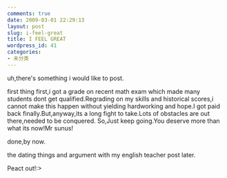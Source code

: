 ```yaml
---
comments: true
date: 2009-03-01 22:29:13
layout: post
slug: i-feel-great
title: I FEEL GREAT
wordpress_id: 41
categories:
- 未分类
---
```


﻿uh,there's something i would like to post.  

first thing first,i got a grade on recent math exam which made many students dont get qualified.Regrading on my skills and historical scores,i cannot make this happen without yielding hardworking and hope.I got paid back finally.But,anyway,its a long fight to take.Lots of obstacles are out there,needed to be conquered. So,Just keep going.You deserve more than what its now!Mr sunus! 

done,by now. 

the dating things and argument with my english teacher post later. 

Peact out!:>  

